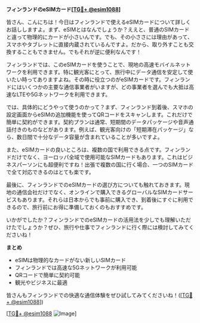 **フィンランドのeSIMカード[[TG💪+ @esim1088](https://t.me/s/esim1088)]**

皆さん、こんにちは！今日はフィンランドで使えるeSIMカードについて詳しくお話ししますよ。まず、eSIMとはなんでしょうか？ええと、普通のSIMカードと違って物理的にカードが小さいんです。でも、その小ささには理由があって、スマホやタブレットに直接内蔵されているんですよ。だから、取り外すことも交換することもできません。でもそれが逆に便利なんです！

フィンランドでは、このeSIMカードを使うことで、現地の高速モバイルネットワークを利用できます。特に観光客にとって、旅行中にデータ通信を安定して使いたい時ってありますよね。その時に役立つのがeSIMカードです。フィンランドにはいくつかの主要な通信事業者がいますが、どの事業者を選んでも大抵は高速なLTEや5Gネットワークを利用できます。

では、具体的にどうやって使うのかって？まず、フィンランド到着後、スマホの設定画面からeSIMの追加機能を使ってQRコードをスキャンします。これだけで簡単に契約ができます。契約プランは通常、短期間のデータパッケージや音声通話付きのものなどがあります。例えば、観光客向けの「短期滞在パッケージ」なら、数日間で十分なデータ容量が含まれていることが多いですよ。

また、eSIMカードの良いところは、複数の国で利用できる点です。フィンランドだけでなく、ヨーロッパ全域で使用可能なSIMカードもあります。これはビジネスパーソンにも超便利ですね！出張で複数の国に行く場合、一つのSIMカードで全て対応できるのはとても楽です。

最後に、フィンランドでのeSIMカードの選び方についても触れておきます。現地の通信会社だけでなく、オンラインで購入できるグローバルなSIMカードサービスもあります。それらは日本からでも事前に購入でき、到着後にすぐに利用できるので、旅行前にお得に準備しておくのもおすすめです。

いかがでしたか？フィンランドでのeSIMカードの活用法を少しでも理解いただけたでしょうか？ぜひ、旅行や仕事でフィンランドに行く際には検討してみてくださいね！

**まとめ**
- eSIMは物理的なカードがない新しいSIMカード
- フィンランドでは高速な5Gネットワークが利用可能
- QRコードで簡単に契約可能
- 観光やビジネスに最適

皆さんもフィンランドでの快適な通信体験をぜひ試してみてくださいね！([[TG💪+ @esim1088](https://t.me/s/esim1088)])

[[TG💪+ @esim1088](https://t.me/s/esim1088) ![Image](https://i.postimg.cc/Y0z9fWf4/image.png)]